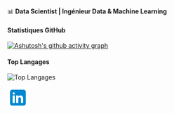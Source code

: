 
📊 **Data Scientist | Ingénieur Data & Machine Learning**



#### Statistiques GitHub
[![Ashutosh's github activity graph](https://github-readme-activity-graph.vercel.app/graph?username=marcgloaguen&hide_title=true&bg_color=FFFF&color=1A5276&point=1A5276&line=F5B041)](https://github.com/ashutosh00710/github-readme-activity-graph)
#### Top Langages
![Top Langages](https://github-readme-stats.vercel.app/api/top-langs/?username=marcgloaguen&layout=compact)


[![LinkedIn](LinkedIn.png)](https://www.linkedin.com/in/marcgloaguen)